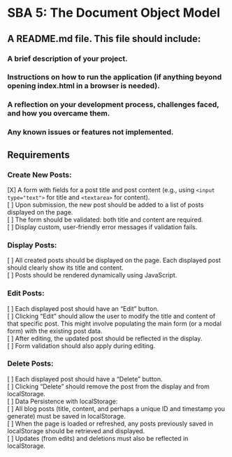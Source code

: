 # SBA 5: The Document Object Model

## A README.md file. This file should include:

### A brief description of your project.

### Instructions on how to run the application (if anything beyond opening index.html in a browser is needed).

### A reflection on your development process, challenges faced, and how you overcame them.

### Any known issues or features not implemented.

## Requirements

### Create New Posts:

[X] A form with fields for a post title and post content (e.g., using `<input type="text">` for title and `<textarea>` for content).<br>
[ ] Upon submission, the new post should be added to a list of posts displayed on the page.<br>
[ ] The form should be validated: both title and content are required.<br>
[ ] Display custom, user-friendly error messages if validation fails.<br>

### Display Posts:

[ ] All created posts should be displayed on the page. Each displayed post should clearly show its title and content.<br>
[ ] Posts should be rendered dynamically using JavaScript.<br>

### Edit Posts:

[ ] Each displayed post should have an “Edit” button.<br>
[ ] Clicking “Edit” should allow the user to modify the title and content of that specific post. This might involve populating the main form (or a modal form) with the existing post data.<br>
[ ] After editing, the updated post should be reflected in the display.<br>
[ ] Form validation should also apply during editing.<br>

### Delete Posts:

[ ] Each displayed post should have a “Delete” button.<br>
[ ] Clicking “Delete” should remove the post from the display and from localStorage.<br>
[ ] Data Persistence with localStorage:<br>
[ ] All blog posts (title, content, and perhaps a unique ID and timestamp you generate) must be saved in localStorage.<br>
[ ] When the page is loaded or refreshed, any posts previously saved in localStorage should be retrieved and displayed.<br>
[ ] Updates (from edits) and deletions must also be reflected in localStorage.<br>
